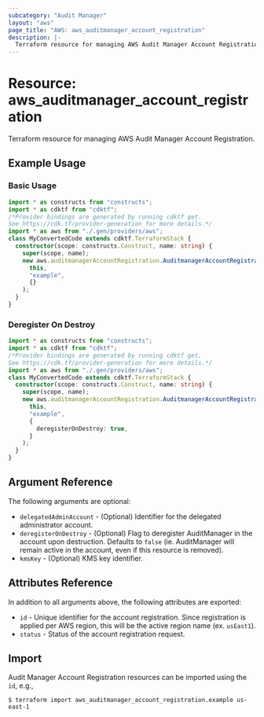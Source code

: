 ```yaml
---
subcategory: "Audit Manager"
layout: "aws"
page_title: "AWS: aws_auditmanager_account_registration"
description: |-
  Terraform resource for managing AWS Audit Manager Account Registration.
---
```


# Resource: aws_auditmanager_account_registration

Terraform resource for managing AWS Audit Manager Account Registration.

## Example Usage

### Basic Usage

```typescript
import * as constructs from "constructs";
import * as cdktf from "cdktf";
/*Provider bindings are generated by running cdktf get.
See https://cdk.tf/provider-generation for more details.*/
import * as aws from "./.gen/providers/aws";
class MyConvertedCode extends cdktf.TerraformStack {
  constructor(scope: constructs.Construct, name: string) {
    super(scope, name);
    new aws.auditmanagerAccountRegistration.AuditmanagerAccountRegistration(
      this,
      "example",
      {}
    );
  }
}

```

### Deregister On Destroy

```typescript
import * as constructs from "constructs";
import * as cdktf from "cdktf";
/*Provider bindings are generated by running cdktf get.
See https://cdk.tf/provider-generation for more details.*/
import * as aws from "./.gen/providers/aws";
class MyConvertedCode extends cdktf.TerraformStack {
  constructor(scope: constructs.Construct, name: string) {
    super(scope, name);
    new aws.auditmanagerAccountRegistration.AuditmanagerAccountRegistration(
      this,
      "example",
      {
        deregisterOnDestroy: true,
      }
    );
  }
}

```

## Argument Reference

The following arguments are optional:

* `delegatedAdminAccount` - (Optional) Identifier for the delegated administrator account.
* `deregisterOnDestroy` - (Optional) Flag to deregister AuditManager in the account upon destruction. Defaults to `false` (ie. AuditManager will remain active in the account, even if this resource is removed).
* `kmsKey` - (Optional) KMS key identifier.

## Attributes Reference

In addition to all arguments above, the following attributes are exported:

* `id` - Unique identifier for the account registration. Since registration is applied per AWS region, this will be the active region name (ex. `usEast1`).
* `status` - Status of the account registration request.

## Import

Audit Manager Account Registration resources can be imported using the `id`, e.g.,

```
$ terraform import aws_auditmanager_account_registration.example us-east-1
```

<!-- cache-key: cdktf-0.17.0-pre.15 input-eb2525199f81f19b646c87477536569cde1725e25e49deaaecc9593257fb306a -->